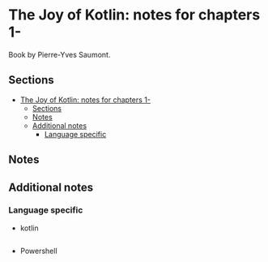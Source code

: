 # The Joy of Kotlin: notes for chapters 1-

Book by Pierre-Yves Saumont.

<!-- markdownlint-disable MD010 -->

## Sections

- [The Joy of Kotlin: notes for chapters 1-](#the-joy-of-kotlin-notes-for-chapters-1-)
  - [Sections](#sections)
  - [Notes](#notes)
  - [Additional notes](#additional-notes)
    - [Language specific](#language-specific)

## Notes

## Additional notes

### Language specific

- kotlin

```kotlin

```

- Powershell

```powershell

```
